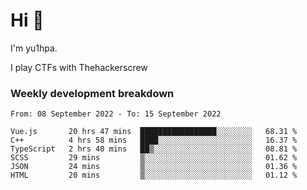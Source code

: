 # Hi 👋

I'm yu1hpa.

I play CTFs with Thehackerscrew

### Weekly development breakdown

<!--START_SECTION:waka-->

```text
From: 08 September 2022 - To: 15 September 2022

Vue.js       20 hrs 47 mins  █████████████████░░░░░░░░   68.31 %
C++          4 hrs 58 mins   ████░░░░░░░░░░░░░░░░░░░░░   16.37 %
TypeScript   2 hrs 40 mins   ██▒░░░░░░░░░░░░░░░░░░░░░░   08.81 %
SCSS         29 mins         ▒░░░░░░░░░░░░░░░░░░░░░░░░   01.62 %
JSON         24 mins         ▒░░░░░░░░░░░░░░░░░░░░░░░░   01.36 %
HTML         20 mins         ▒░░░░░░░░░░░░░░░░░░░░░░░░   01.12 %
```

<!--END_SECTION:waka-->

